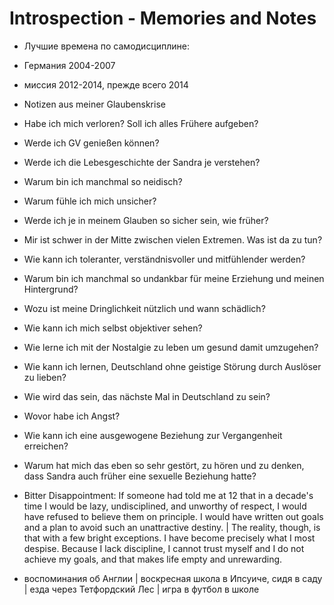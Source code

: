 # Introspection - Memories and Notes

* Лучшие времена по самодисциплине:
* Германия 2004-2007
* миссия 2012-2014, прежде всего 2014
* Notizen aus meiner Glaubenskrise

* Habe ich mich verloren? Soll ich alles Frühere aufgeben?

* Werde ich GV genießen können?

* Werde ich die Lebesgeschichte der Sandra je verstehen?

* Warum bin ich manchmal so neidisch?

* Warum fühle ich mich unsicher?

* Werde ich je in meinem Glauben so sicher sein, wie früher?

* Mir ist schwer in der Mitte zwischen vielen Extremen. Was ist da zu tun?

* Wie kann ich toleranter, verständnisvoller und mitfühlender werden?

* Warum bin ich manchmal so undankbar für meine Erziehung und meinen Hintergrund?

* Wozu ist meine Dringlichkeit nützlich und wann schädlich?

* Wie kann ich mich selbst objektiver sehen?

* Wie lerne ich mit der Nostalgie zu leben um gesund damit umzugehen?

* Wie kann ich lernen, Deutschland ohne geistige Störung durch Auslöser zu lieben?

* Wie wird das sein, das nächste Mal in Deutschland zu sein?

* Wovor habe ich Angst?

* Wie kann ich eine ausgewogene Beziehung zur Vergangenheit erreichen?

* Warum hat mich das eben so sehr gestört, zu hören und zu denken, dass Sandra auch früher eine sexuelle Beziehung hatte?

* Bitter Disappointment: If someone had told me at 12 that in a decade's time I would be lazy, undisciplined, and unworthy of respect, I would have refused to believe them on principle. I would have written out goals and a plan to avoid such an unattractive destiny. | The reality, though, is that with a few bright exceptions. I have become precisely what I most despise. Because I lack discipline, I cannot trust myself and I do not achieve my goals, and that makes life empty and unrewarding.

* воспоминания об Англии | воскресная школа в Ипсуиче, сидя в саду | езда через Тетфордский Лес | игра в футбол в школе
